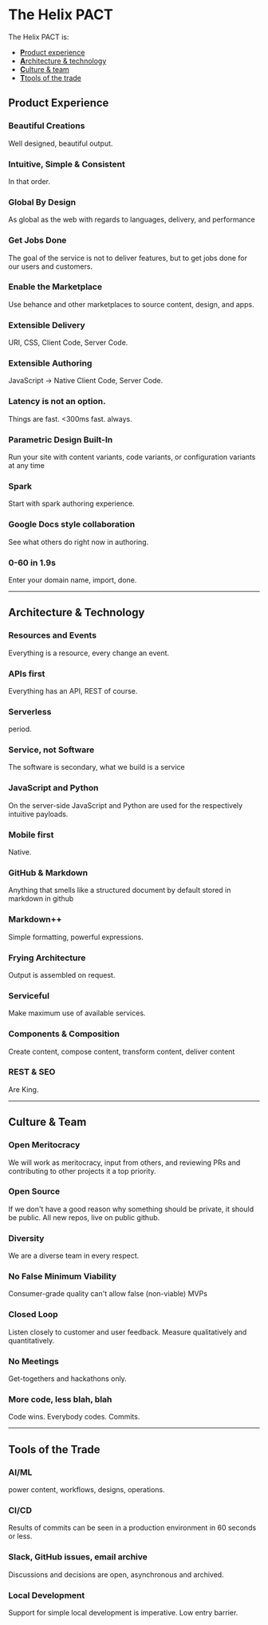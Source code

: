 # The Helix PACT

The Helix PACT is:

* [**P**roduct experience](#product-experience)
* [**A**rchitecture & technology](#architecture-technology)
* [**C**ulture & team](#culture-team)
* [**T**tools of the trade](#tools-of-the-trade)

## Product Experience

### Beautiful Creations

Well designed, beautiful output.

### Intuitive, Simple & Consistent

In that order.

### Global By Design

As global as the web with regards to languages, delivery, and performance

### Get Jobs Done

The goal of the service is not to deliver features, but to get jobs done for our users and customers. 

### Enable the Marketplace

Use behance and other marketplaces to source content, design, and apps.

### Extensible Delivery

URI, CSS, Client Code, Server Code.

### Extensible Authoring

JavaScript → Native Client Code, Server Code.

### Latency is not an option.

Things are fast. <300ms fast. always.

### Parametric Design Built-In

Run your site with content variants, code variants, or configuration variants at any time  

### Spark

Start with spark authoring experience.

### Google Docs style collaboration

See what others do right now in authoring.

### 0-60 in 1.9s

Enter your domain name, import, done.

---

## Architecture & Technology

### Resources and Events

Everything is a resource, every change an event. 

### APIs first

Everything has an API, REST of course.

### Serverless

period.

### Service, not Software

The software is secondary, what we build is a service

### JavaScript and Python

On the server-side JavaScript and Python are used for the respectively intuitive payloads.

### Mobile first

Native.

### GitHub & Markdown

Anything that smells like a structured document by default stored in markdown in github

### Markdown++

Simple formatting, powerful expressions.

### Frying Architecture

Output is assembled on request.

### Serviceful

Make maximum use of available services.

### Components & Composition

Create content, compose content, transform content, deliver content

### REST & SEO

Are King.

---

## Culture & Team

### Open Meritocracy

We will work as meritocracy, input from others, and reviewing PRs and contributing to other projects it a top priority.

### Open Source

If we don't have a good reason why something should be private, it should be public. All new repos, live on public github.

### Diversity

We are a diverse team in every respect.

### No False Minimum Viability

Consumer-grade quality can't allow false (non-viable) MVPs

### Closed Loop

Listen closely to customer and user feedback. Measure qualitatively and quantitatively.

### No Meetings

Get-togethers and hackathons only.

### More code, less blah, blah

Code wins. Everybody codes. Commits.

---

## Tools of the Trade

### AI/ML

power content, workflows, designs, operations.

### CI/CD

Results of commits can be seen in a production environment in 60 seconds or less.


### Slack, GitHub issues, email archive

Discussions and decisions are open, asynchronous and archived.


### Local Development

Support for simple local development is imperative. Low entry barrier.
